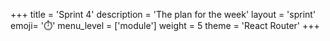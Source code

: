 +++
title = 'Sprint 4'
description = 'The plan for the week'
layout = 'sprint'
emoji= '⏱️'
menu_level = ['module']
weight = 5
theme = 'React Router'
+++



